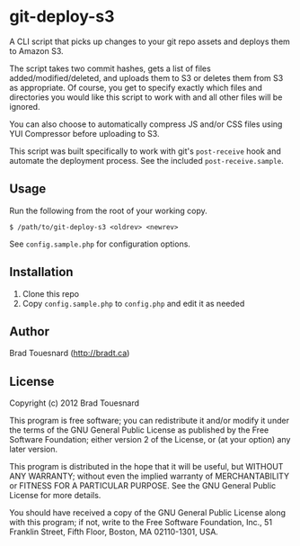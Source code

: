 git-deploy-s3
=============

A CLI script that picks up changes to your git repo assets and deploys them 
to Amazon S3. 

The script takes two commit hashes, gets a list of files added/modified/deleted, 
and uploads them to S3 or deletes them from S3 as appropriate. Of course, you 
get to specify exactly which files and directories you would like this script to
work with and all other files will be ignored.

You can also choose to automatically compress JS and/or CSS files using
YUI Compressor before uploading to S3.

This script was built specifically to work with git's `post-receive` hook and
automate the deployment process. See the included `post-receive.sample`.

Usage
-----

Run the following from the root of your working copy.

	$ /path/to/git-deploy-s3 <oldrev> <newrev>

See `config.sample.php` for configuration options.

Installation
------------

1. Clone this repo
1. Copy `config.sample.php` to `config.php` and edit it as needed

Author
------

Brad Touesnard (http://bradt.ca)

License
-------

Copyright (c) 2012 Brad Touesnard 

This program is free software; you can redistribute it and/or
modify it under the terms of the GNU General Public License
as published by the Free Software Foundation; either version 2
of the License, or (at your option) any later version.

This program is distributed in the hope that it will be useful,
but WITHOUT ANY WARRANTY; without even the implied warranty of
MERCHANTABILITY or FITNESS FOR A PARTICULAR PURPOSE.  See the 
GNU General Public License for more details.

You should have received a copy of the GNU General Public License
along with this program; if not, write to the Free Software
Foundation, Inc., 51 Franklin Street, Fifth Floor, Boston, MA  02110-1301, USA.

